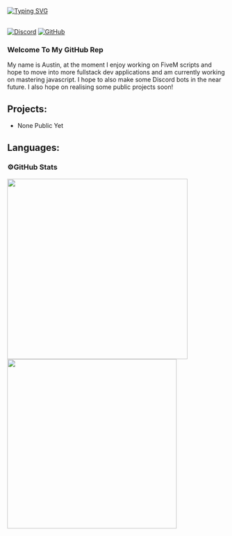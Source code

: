 <div allign=left>
<a href="https://git.io/typing-svg"><img src="https://readme-typing-svg.demolab.com?font=Kanit&weight=500&size=50&duration=2500&pause=100&color=F7F7F7&vCenter=true&random=false&width=435&lines=Hello!+%F0%9F%91%8B;Im+Austin" alt="Typing SVG" /></a>
</div>

<br>

[![Discord](https://img.shields.io/badge/Discord-%235865F2.svg?style=for-the-badge&logo=discord&logoColor=white)](https://discord.gg/NVhMrrVhxU) [![GitHub](https://img.shields.io/badge/github-%23121011.svg?style=for-the-badge&logo=github&logoColor=white)](https://github.com/xAustinn)

### Welcome To My GitHub Rep

My name is Austin, at the moment I enjoy working on FiveM scripts and hope to move into more fullstack dev applications and am currently working on mastering javascript. I hope 
to also make some Discord bots in the near future. I also hope on realising some public projects soon!

## Projects:
- None Public Yet

## Languages:
<!--
**xAustinn/xAustinn** is a ✨ _special_ ✨ repository because its `README.md` (this file) appears on your GitHub profile.

Here are some ideas to get you started:

- 🔭 I’m currently working on ...
- 🌱 I’m currently learning ...
- 👯 I’m looking to collaborate on ...
- 🤔 I’m looking for help with ...
- 💬 Ask me about ...
- 📫 How to reach me: ...
- 😄 Pronouns: ...
- ⚡ Fun fact: ...
-->

### ⚙️GitHub Stats
<div>
  <img width=415 src="https://streak-stats.demolab.com/?user=xAustinn&count_private=true">
  <img width=390 src="https://github-readme-stats-orcin-alpha.vercel.app/api/?username=xAustinn&show_icons=true&border-radius=10&size_weight=0.5&count_weight=0.5&rank_icon=github&count_private=true" />
</div>
